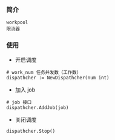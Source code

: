 ### 简介

```
workpool
限流器
```

### 使用

- 开启调度

```
# work_num 任务并发数（工作数）
dispathcher := NewDispathcher(num int)
```

- 加入 job

```
# job 接口
dispathcher.AddJob(job)
```

- 关闭调度

```
dispathcher.Stop()
```
